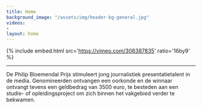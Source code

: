 ```yaml
---
title: Home
background_image: "/assets/img/header-bg-general.jpg"
videos:
- 
layout: home
---
```


{% include embed.html src='https://vimeo.com/306387835' ratio='16by9' %}

---

De Philip Bloemendal Prijs stimuleert jong journalistiek presentatietalent in de media. Genomineerden ontvangen een oorkonde en de winnaar ontvangt tevens een geldbedrag van 3500 euro, te besteden aan een studie- of opleidingsproject om zich binnen het vakgebied verder te bekwamen.
